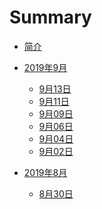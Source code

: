 # Summary

* [简介](README.md)

* [2019年9月]()
  * [9月13日](2019/09/13.md)
  * [9月11日](2019/09/11.md)
  * [9月09日](2019/09/09.md)
  * [9月06日](2019/09/06.md)
  * [9月04日](2019/09/04.md)
  * [9月02日](2019/09/02.md)

* [2019年8月]()
  * [8月30日](2019/08/30.md)


